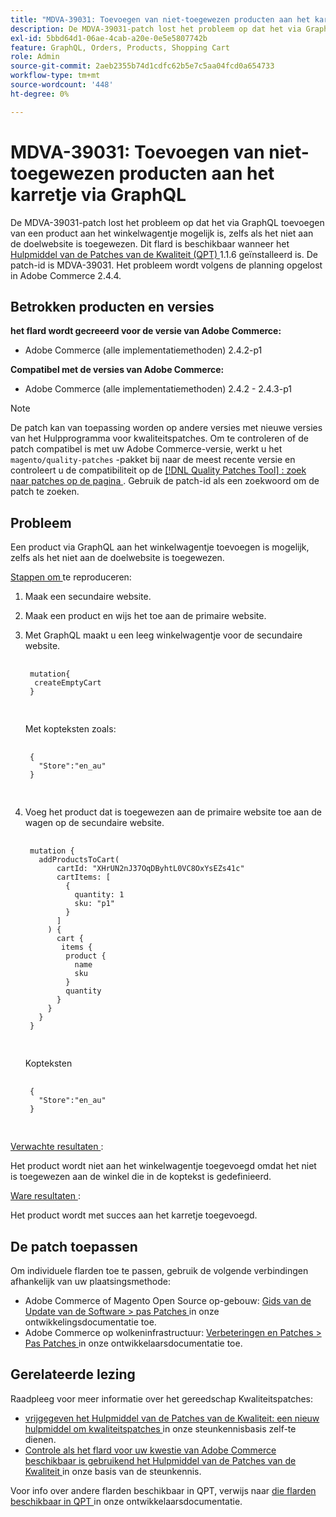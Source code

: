 ```yaml
---
title: "MDVA-39031: Toevoegen van niet-toegewezen producten aan het karretje mogelijk via GraphQL"
description: De MDVA-39031-patch lost het probleem op dat het via GraphQL toevoegen van een product aan het winkelwagentje mogelijk is, zelfs als het niet aan de doelwebsite is toegewezen. Deze patch is beschikbaar wanneer [Quality Patches Tool (QPT)] (/help/announcements/adobe-commerce-announcements/magento-quality-patches-released-new-tool-to-self-serve-quality-patches.md) 1.1.6 is geïnstalleerd. De patch-id is MDVA-39031. Het probleem wordt volgens de planning opgelost in Adobe Commerce 2.4.4.
exl-id: 5bbd64d1-06ae-4cab-a20e-0e5e5807742b
feature: GraphQL, Orders, Products, Shopping Cart
role: Admin
source-git-commit: 2aeb2355b74d1cdfc62b5e7c5aa04fcd0a654733
workflow-type: tm+mt
source-wordcount: '448'
ht-degree: 0%

---
```


# MDVA-39031: Toevoegen van niet-toegewezen producten aan het karretje via GraphQL

De MDVA-39031-patch lost het probleem op dat het via GraphQL toevoegen van een product aan het winkelwagentje mogelijk is, zelfs als het niet aan de doelwebsite is toegewezen. Dit flard is beschikbaar wanneer het [ Hulpmiddel van de Patches van de Kwaliteit (QPT) ](/help/announcements/adobe-commerce-announcements/magento-quality-patches-released-new-tool-to-self-serve-quality-patches.md) 1.1.6 geïnstalleerd is. De patch-id is MDVA-39031. Het probleem wordt volgens de planning opgelost in Adobe Commerce 2.4.4.

## Betrokken producten en versies

**het flard wordt gecreeerd voor de versie van Adobe Commerce:**

* Adobe Commerce (alle implementatiemethoden) 2.4.2-p1

**Compatibel met de versies van Adobe Commerce:**

* Adobe Commerce (alle implementatiemethoden) 2.4.2 - 2.4.3-p1

>[!NOTE]
>
>De patch kan van toepassing worden op andere versies met nieuwe versies van het Hulpprogramma voor kwaliteitspatches. Om te controleren of de patch compatibel is met uw Adobe Commerce-versie, werkt u het `magento/quality-patches` -pakket bij naar de meest recente versie en controleert u de compatibiliteit op de [[!DNL Quality Patches Tool] : zoek naar patches op de pagina ](https://experienceleague.adobe.com/tools/commerce-quality-patches/index.html) . Gebruik de patch-id als een zoekwoord om de patch te zoeken.

## Probleem

Een product via GraphQL aan het winkelwagentje toevoegen is mogelijk, zelfs als het niet aan de doelwebsite is toegewezen.

<u> Stappen om </u> te reproduceren:

1. Maak een secundaire website.
1. Maak een product en wijs het toe aan de primaire website.
1. Met GraphQL maakt u een leeg winkelwagentje voor de secundaire website.

   <pre>
    <code class="language-graphql">
    mutation{
     createEmptyCart
    }
    </code>
    </pre>

   Met kopteksten zoals:

   <pre>
    <code class="language-graphql">
    {
      "Store":"en_au"
    }
    </code>
    </pre>

1. Voeg het product dat is toegewezen aan de primaire website toe aan de wagen op de secundaire website.

   <pre>
    <code class="language-graphql">
    mutation {
      addProductsToCart(
          cartId: "XHrUN2nJ37OqDByhtL0VC8OxYsEZs41c"
          cartItems: [
            {
              quantity: 1
              sku: "p1"
            }
          ]
        ) {
          cart {
           items {
            product {
              name
              sku
            }
            quantity
          }
        }
      }
    }
    </code>
    </pre>

   Kopteksten

   <pre>
    <code class="language-graphql">
    {
      "Store":"en_au"
    }
    </code>
    </pre>

<u> Verwachte resultaten </u>:

Het product wordt niet aan het winkelwagentje toegevoegd omdat het niet is toegewezen aan de winkel die in de koptekst is gedefinieerd.

<u> Ware resultaten </u>:

Het product wordt met succes aan het karretje toegevoegd.

## De patch toepassen

Om individuele flarden toe te passen, gebruik de volgende verbindingen afhankelijk van uw plaatsingsmethode:

* Adobe Commerce of Magento Open Source op-gebouw: [ Gids van de Update van de Software > pas Patches ](https://experienceleague.adobe.com/en/docs/commerce-operations/tools/quality-patches-tool/usage) in onze ontwikkelingsdocumentatie toe.
* Adobe Commerce op wolkeninfrastructuur: [ Verbeteringen en Patches > Pas Patches ](https://experienceleague.adobe.com/en/docs/commerce-cloud-service/user-guide/develop/upgrade/apply-patches) in onze ontwikkelaarsdocumentatie toe.

## Gerelateerde lezing

Raadpleeg voor meer informatie over het gereedschap Kwaliteitspatches:

* [ vrijgegeven het Hulpmiddel van de Patches van de Kwaliteit: een nieuw hulpmiddel om kwaliteitspatches ](/help/announcements/adobe-commerce-announcements/magento-quality-patches-released-new-tool-to-self-serve-quality-patches.md) in onze steunkennisbasis zelf-te dienen.
* [ Controle als het flard voor uw kwestie van Adobe Commerce beschikbaar is gebruikend het Hulpmiddel van de Patches van de Kwaliteit ](/help/support-tools/patches-available-in-qpt-tool/check-patch-for-magento-issue-with-magento-quality-patches.md) in onze basis van de steunkennis.

Voor info over andere flarden beschikbaar in QPT, verwijs naar [ die flarden beschikbaar in QPT ](https://experienceleague.adobe.com/tools/commerce-quality-patches/index.html) in onze ontwikkelaarsdocumentatie.

